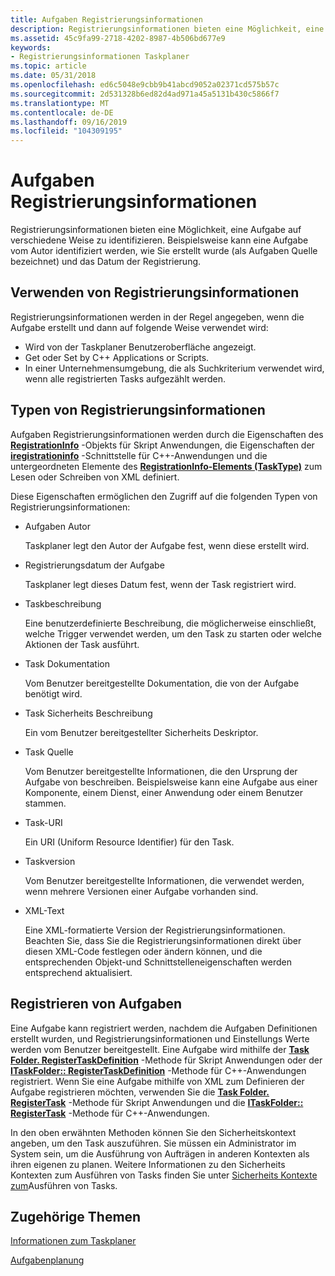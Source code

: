 ```yaml
---
title: Aufgaben Registrierungsinformationen
description: Registrierungsinformationen bieten eine Möglichkeit, eine Aufgabe auf verschiedene Weise zu identifizieren. Beispielsweise kann eine Aufgabe vom Autor identifiziert werden, wie Sie erstellt wurde (als Aufgaben Quelle bezeichnet) und das Datum der Registrierung.
ms.assetid: 45c9fa99-2718-4202-8987-4b506bd677e9
keywords:
- Registrierungsinformationen Taskplaner
ms.topic: article
ms.date: 05/31/2018
ms.openlocfilehash: ed6c5048e9cbb9b41abcd9052a02371cd575b57c
ms.sourcegitcommit: 2d531328b6ed82d4ad971a45a5131b430c5866f7
ms.translationtype: MT
ms.contentlocale: de-DE
ms.lasthandoff: 09/16/2019
ms.locfileid: "104309195"
---
```

# <a name="task-registration-information"></a>Aufgaben Registrierungsinformationen

Registrierungsinformationen bieten eine Möglichkeit, eine Aufgabe auf verschiedene Weise zu identifizieren. Beispielsweise kann eine Aufgabe vom Autor identifiziert werden, wie Sie erstellt wurde (als Aufgaben Quelle bezeichnet) und das Datum der Registrierung.

## <a name="using-registration-information"></a>Verwenden von Registrierungsinformationen

Registrierungsinformationen werden in der Regel angegeben, wenn die Aufgabe erstellt und dann auf folgende Weise verwendet wird:

-   Wird von der Taskplaner Benutzeroberfläche angezeigt.
-   Get oder Set by C++ Applications or Scripts.
-   In einer Unternehmensumgebung, die als Suchkriterium verwendet wird, wenn alle registrierten Tasks aufgezählt werden.

## <a name="types-of-registration-information"></a>Typen von Registrierungsinformationen

Aufgaben Registrierungsinformationen werden durch die Eigenschaften des [**RegistrationInfo**](registrationinfo.md) -Objekts für Skript Anwendungen, die Eigenschaften der [**iregistrationinfo**](/windows/desktop/api/taskschd/nn-taskschd-iregistrationinfo) -Schnittstelle für C++-Anwendungen und die untergeordneten Elemente des [**RegistrationInfo-Elements (TaskType)**](taskschedulerschema-registrationinfo-tasktype-element.md) zum Lesen oder Schreiben von XML definiert.

Diese Eigenschaften ermöglichen den Zugriff auf die folgenden Typen von Registrierungsinformationen:

-   Aufgaben Autor

    Taskplaner legt den Autor der Aufgabe fest, wenn diese erstellt wird.

-   Registrierungsdatum der Aufgabe

    Taskplaner legt dieses Datum fest, wenn der Task registriert wird.

-   Taskbeschreibung

    Eine benutzerdefinierte Beschreibung, die möglicherweise einschließt, welche Trigger verwendet werden, um den Task zu starten oder welche Aktionen der Task ausführt.

-   Task Dokumentation

    Vom Benutzer bereitgestellte Dokumentation, die von der Aufgabe benötigt wird.

-   Task Sicherheits Beschreibung

    Ein vom Benutzer bereitgestellter Sicherheits Deskriptor.

-   Task Quelle

    Vom Benutzer bereitgestellte Informationen, die den Ursprung der Aufgabe von beschreiben. Beispielsweise kann eine Aufgabe aus einer Komponente, einem Dienst, einer Anwendung oder einem Benutzer stammen.

-   Task-URI

    Ein URI (Uniform Resource Identifier) für den Task.

-   Taskversion

    Vom Benutzer bereitgestellte Informationen, die verwendet werden, wenn mehrere Versionen einer Aufgabe vorhanden sind.

-   XML-Text

    Eine XML-formatierte Version der Registrierungsinformationen. Beachten Sie, dass Sie die Registrierungsinformationen direkt über diesen XML-Code festlegen oder ändern können, und die entsprechenden Objekt-und Schnittstelleneigenschaften werden entsprechend aktualisiert.

## <a name="registering-tasks"></a>Registrieren von Aufgaben

Eine Aufgabe kann registriert werden, nachdem die Aufgaben Definitionen erstellt wurden, und Registrierungsinformationen und Einstellungs Werte werden vom Benutzer bereitgestellt. Eine Aufgabe wird mithilfe der [**Task Folder. RegisterTaskDefinition**](taskfolder-registertaskdefinition.md) -Methode für Skript Anwendungen oder der [**ITaskFolder:: RegisterTaskDefinition**](/windows/desktop/api/taskschd/nf-taskschd-itaskfolder-registertaskdefinition) -Methode für C++-Anwendungen registriert. Wenn Sie eine Aufgabe mithilfe von XML zum Definieren der Aufgabe registrieren möchten, verwenden Sie die [**Task Folder. RegisterTask**](taskfolder-registertask.md) -Methode für Skript Anwendungen und die [**ITaskFolder:: RegisterTask**](/windows/desktop/api/taskschd/nf-taskschd-itaskfolder-registertask) -Methode für C++-Anwendungen.

In den oben erwähnten Methoden können Sie den Sicherheitskontext angeben, um den Task auszuführen. Sie müssen ein Administrator im System sein, um die Ausführung von Aufträgen in anderen Kontexten als ihren eigenen zu planen. Weitere Informationen zu den Sicherheits Kontexten zum Ausführen von Tasks finden Sie unter [Sicherheits Kontexte zum](security-contexts-for-running-tasks.md)Ausführen von Tasks.

## <a name="related-topics"></a>Zugehörige Themen

<dl> <dt>

[Informationen zum Taskplaner](about-the-task-scheduler.md)
</dt> <dt>

[Aufgabenplanung](task-scheduler-start-page.md)
</dt> </dl>

 

 




